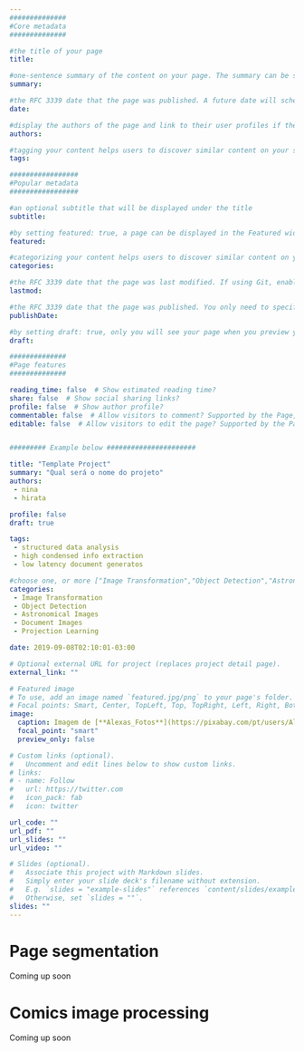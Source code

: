 ```yaml
---
##############
#Core metadata
##############

#the title of your page
title:

#one-sentence summary of the content on your page. The summary can be shown on the homepage and can also benefit your search engine ranking.
summary:

#the RFC 3339 date that the page was published. A future date will schedule the page to be published in the future. If you use the hugo new ... commands described on this page, the date will be filled automatically when you create a page. Also see lastmod and publishDate.
date:

#display the authors of the page and link to their user profiles if they exist. To link to a user profile, create a user based on the admin template and reference their username (the name of a user in your authors folder) in the authors field, e.g. authors: ["admin"].
authors:

#tagging your content helps users to discover similar content on your site. Tags can improve search relevancy and are displayed after the page content and also in the Tag Cloud widget. E.g. tags: ["Electronics", "Diodes"].
tags:

#################
#Popular metadata
#################

#an optional subtitle that will be displayed under the title
subtitle:

#by setting featured: true, a page can be displayed in the Featured widget. This is useful for sticky, announcement blog posts or selected publications etc.
featured:

#categorizing your content helps users to discover similar content on your site. Categories can improve search relevancy and display at the top of a page alongside a page’s metadata. E.g. categories: ["Art"].
categories:

#the RFC 3339 date that the page was last modified. If using Git, enable enableGitInfo in config.toml to have the page modification date automatically updated, rather than manually specifying lastmod.
lastmod:

#the RFC 3339 date that the page was published. You only need to specify this option if you wish to set date in the future but publish the page now, as is the case for publishing a journal article that is to appear in a journal etc.
publishDate:

#by setting draft: true, only you will see your page when you preview your site locally on your computer
draft:

##############
#Page features
##############

reading_time: false  # Show estimated reading time?
share: false  # Show social sharing links?
profile: false  # Show author profile?
commentable: false  # Allow visitors to comment? Supported by the Page, Post, and Docs content types.
editable: false  # Allow visitors to edit the page? Supported by the Page, Post, and Docs content types.


######### Example below ######################

title: "Template Project"
summary: "Qual será o nome do projeto"
authors:
 - nina
 - hirata

profile: false
draft: true

tags: 
 - structured data analysis
 - high condensed info extraction 
 - low latency document generatos

#choose one, or more ["Image Transformation","Object Detection","Astronomical Images","Document Images","Projection Learning"]
categories: 
 - Image Transformation
 - Object Detection
 - Astronomical Images
 - Document Images
 - Projection Learning

date: 2019-09-08T02:10:01-03:00

# Optional external URL for project (replaces project detail page).
external_link: ""

# Featured image
# To use, add an image named `featured.jpg/png` to your page's folder.
# Focal points: Smart, Center, TopLeft, Top, TopRight, Left, Right, BottomLeft, Bottom, BottomRight.
image:
  caption: Imagem de [**Alexas_Fotos**](https://pixabay.com/pt/users/Alexas_Fotos-686414/?utm_source=link-attribution&amp;utm_medium=referral&amp;utm_campaign=image&amp;utm_content=3094035) por [**Pixabay**](https://pixabay.com/pt/?utm_source=link-attribution&amp;utm_medium=referral&amp;utm_campaign=image&amp;utm_content=3094035)
  focal_point: "smart"
  preview_only: false

# Custom links (optional).
#   Uncomment and edit lines below to show custom links.
# links:
# - name: Follow
#   url: https://twitter.com
#   icon_pack: fab
#   icon: twitter

url_code: ""
url_pdf: ""
url_slides: ""
url_video: ""

# Slides (optional).
#   Associate this project with Markdown slides.
#   Simply enter your slide deck's filename without extension.
#   E.g. `slides = "example-slides"` references `content/slides/example-slides.md`.
#   Otherwise, set `slides = ""`.
slides: ""
---
```


Page segmentation
=================

Coming up soon

Comics image processing
=======================
Coming up soon
